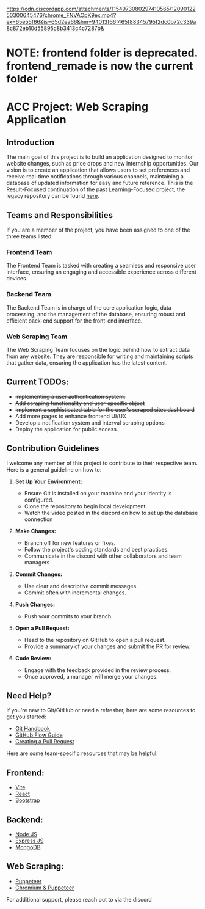 https://cdn.discordapp.com/attachments/1154973080297410565/1209012250300645476/chrome_FNVAOpK9ex.mp4?ex=65e55f66&is=65d2ea66&hm=94013f66f465f88345795f2dc0b72c339a8c872eb10d55895c8b3413c4c7287b&

# NOTE: frontend folder is deprecated. frontend_remade is now the current folder

# ACC Project: Web Scraping Application

## Introduction

The main goal of this project is to build an application designed to monitor website changes, such as price drops and new internship opportunities. Our vision is to create an application that allows users to set preferences and receive real-time notifications through various channels, maintaining a database of updated information for easy and future reference. This is the Result-Focused continuation of the past Learning-Focused project, the legacy repository can be found [here](https://github.com/Beketovian/wsapp).


## Teams and Responsibilities
If you are a member of the project, you have been assigned to one of the three teams listed:

### Frontend Team
The Frontend Team is tasked with creating a seamless and responsive user interface, ensuring an engaging and accessible experience across different devices.

### Backend Team
The Backend Team is in charge of the core application logic, data processing, and the management of the database, ensuring robust and efficient back-end support for the front-end interface.

### Web Scraping Team
The Web Scraping Team focuses on the logic behind how to extract data from any website. They are responsible for writing and maintaining scripts that gather data, ensuring the application has the latest content.


## Current TODOs:

- ~~Implementing a user authentication system.~~
- ~~Add scraping functionality and user-specific object~~
- ~~Implement a sophisticated table for the user's scraped sites dashboard~~
- Add more pages to enhance frontend UI/UX
- Develop a notification system and interval scraping options
- Deploy the application for public access.


## Contribution Guidelines

I welcome any member of this project to contribute to their respective team. Here is a general guideline on how to:

1. **Set Up Your Environment:**
   - Ensure Git is installed on your machine and your identity is configured.
   - Clone the repository to begin local development.
   - Watch the video posted in the discord on how to set up the database connection

2. **Make Changes:**
   - Branch off for new features or fixes.
   - Follow the project's coding standards and best practices.
   - Communicate in the discord with other collaborators and team managers

3. **Commit Changes:**
   - Use clear and descriptive commit messages.
   - Commit often with incremental changes.

4. **Push Changes:**
   - Push your commits to your branch.

5. **Open a Pull Request:**
   - Head to the repository on GitHub to open a pull request.
   - Provide a summary of your changes and submit the PR for review.

6. **Code Review:**
   - Engage with the feedback provided in the review process.
   - Once approved, a manager will merge your changes.

## Need Help?

If you're new to Git/GitHub or need a refresher, here are some resources to get you started:

- [Git Handbook](https://guides.github.com/introduction/git-handbook/)
- [GitHub Flow Guide](https://guides.github.com/introduction/flow/)
- [Creating a Pull Request](https://docs.github.com/en/github/collaborating-with-issues-and-pull-requests/creating-a-pull-request)

Here are some team-specific resources that may be helpful:

## Frontend:
- [Vite](https://vitejs.dev/guide)
- [React](https://react.dev/learn)
- [Bootstrap](https://react-bootstrap.netlify.app/docs/components/accordion)

## Backend:
- [Node JS](https://nodejs.org/en/learn)
- [Express JS](https://expressjs.com/)
- [MongoDB](https://www.mongodb.com/docs/manual/)

## Web Scraping:
- [Puppeteer](https://pptr.dev/)
- [Chromium & Puppeteer](https://medium.com/@devinred/introduction-to-scraping-and-automation-fed81d5944cf)


For additional support, please reach out to via the discord
